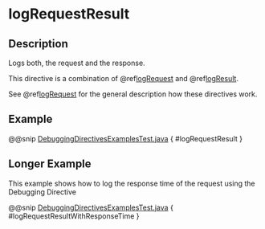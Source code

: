 <a id="logrequestresult-java"></a>
# logRequestResult

## Description

Logs both, the request and the response.

This directive is a combination of @ref[logRequest](logRequest.md#logrequest-java) and @ref[logResult](logResult.md#logresult-java).

See @ref[logRequest](logRequest.md#logrequest-java) for the general description how these directives work.

## Example

@@snip [DebuggingDirectivesExamplesTest.java](../../../../../../../test/java/docs/http/javadsl/server/directives/DebuggingDirectivesExamplesTest.java) { #logRequestResult }

## Longer Example

This example shows how to log the response time of the request using the Debugging Directive

@@snip [DebuggingDirectivesExamplesTest.java](../../../../../../../test/java/docs/http/javadsl/server/directives/DebuggingDirectivesExamplesTest.java) { #logRequestResultWithResponseTime }
